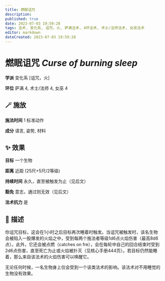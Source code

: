 ```yaml
---
title: 燃眠诅咒
description: 
published: true
date: 2023-07-03 19:59:28
tags: 法术, 变化系, 诅咒，火, 萨满法术, 4环法术, 术士/法师法术, 女巫法术
editor: markdown
dateCreated: 2023-07-03 19:59:28
---
```


# **燃眠诅咒** *Curse of burning sleep*

**学派** 变化系 \[诅咒，火\] 

**环位** 萨满 4, 术士/法师 4, 女巫 4

## 🪄 施放

**施法时间** 1 标准动作

**成分** 语言, 姿势, 材料

## ✨ 效果 

**目标** 一个生物 

**距离** 近距 (25尺+5尺/2等级)  

**持续时间** 永久，直至被触发为止（见后文） 

**豁免** 意志，通过则无效（见后文）

**法术抗力** 是

## 📖 描述

你诅咒目标，这会在1小时之后目标再次睡着时触发。当诅咒被触发时，该名生物会被陷入一股爆发的火焰之中，受到每两个施法者等级1d6点火焰伤害（最高8d6点）。此外，它还会被点燃（catches on fre），会在每轮中自己的回合结束时受到2d6点伤害，直至死亡为止或火焰被扑灭（见核心手册444页）。若目标仍然能睡着，那么来自该法术的火焰伤害可以唤醒它。

无论任何时候，一名生物身上仅会受到一个该类法术的影响。该法术对不用睡觉的生物没有效果。
    